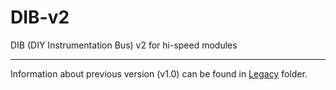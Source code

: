 # DIB-v2
DIB (DIY Instrumentation Bus) v2 for hi-speed modules

___

Information about previous version (v1.0) can be found in [Legacy](https://github.com/prasimix/DIB-v2/legacy) folder.
